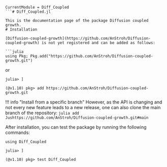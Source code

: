 ```@meta
CurrentModule = Diff_Coupled
```# Diff_Coupled.jl

This is the documentation page of the package Diffusion coupled growth.
# Installation

[Diffusion-coupled-growth](https://github.com/AnStroh/Diffusion-coupled-growth) is not yet registered and can be added as follows:

```julia
using Pkg; Pkg.add("https://github.com/AnStroh/Diffusion-coupled-growth.git")
```
or
```julia-repl
julia> ]

(@v1.10) pkg> add https://github.com/AnStroh/Diffusion-coupled-growth.git
```

!!! info "Install from a specific branch"
    However, as the API is changing and not every new feature leads to a new release, one can also clone the main branch of the repository:
    ```julia
    add Jushttps://github.com/AnStroh/Diffusion-coupled-growth.git#main
    ```

After installation, you can test the package by running the following commands:
```julia-repl
using Diff_Coupled

julia> ]

(@v1.10) pkg> test Diff_Coupled
```
